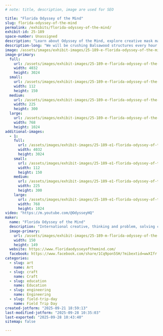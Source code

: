 ```yaml
---
# note: title, description, image are used for SEO

title: "Florida Odyssey of the Mind"
slug: florida-odyssey-of-the-mind
permalink: /exhibits/florida-odyssey-of-the-mind/
exhibit-id: 25-189
space-number: Unassigned
description: "Learn about Odyssey of the Mind, explore creative mask making, crush Balsawood structures."
description-long: "We will be crushing Balsawood structures every hour.  Come learn about Odyssey of the Mind, talk with problem captains, and explore the creative use of materials in mask making with a free make and take mask project."
image: /assets/images/exhibit-images/25-189-e-florida-odyssey-of-the-mind-img-4223-225x300.jpeg
image-primary: 
  full:
    url: /assets/images/exhibit-images/25-189-e-florida-odyssey-of-the-mind-img-4223-full.jpeg
    width: 4032
    height: 3024
  small:
    url: /assets/images/exhibit-images/25-189-e-florida-odyssey-of-the-mind-img-4223-112x150.jpeg
    width: 112
    height: 150
  medium:
    url: /assets/images/exhibit-images/25-189-e-florida-odyssey-of-the-mind-img-4223-225x300.jpeg
    width: 225
    height: 300
  large:
    url: /assets/images/exhibit-images/25-189-e-florida-odyssey-of-the-mind-img-4223-768x1024.jpeg
    width: 768
    height: 1024
additional-images: 
  - 1:
    full:
      url: /assets/images/exhibit-images/25-189-e1-florida-odyssey-of-the-mind-img-4228-full.jpeg
      width: 4032
      height: 3024
    small:
      url: /assets/images/exhibit-images/25-189-e1-florida-odyssey-of-the-mind-img-4228-112x150.jpeg
      width: 112
      height: 150
    medium:
      url: /assets/images/exhibit-images/25-189-e1-florida-odyssey-of-the-mind-img-4228-225x300.jpeg
      width: 225
      height: 300
    large:
      url: /assets/images/exhibit-images/25-189-e1-florida-odyssey-of-the-mind-img-4228-768x1024.jpeg
      width: 768
      height: 1024
video: "https://m.youtube.com/@OdysseyHQ"
maker: 
  name: "Florida Odyssey of the Mind"
  description: "International creative, thinking and problem, solving competitive organization for children kindergarten through college level."
  image-primary:
    url: /assets/images/exhibit-images/25-189-m-florida-odyssey-of-the-mind-img-1465-150x149.jpeg
    width: 150
    height: 149
  website: https://www.floridaodysseyofthemind.com/
  facebook: https://www.facebook.com/share/1Cq9pon5SH/?mibextid=wwXIfr
categories: 
  - slug: art
    name: Art
  - slug: craft
    name: Craft
  - slug: education
    name: Education
  - slug: engineering
    name: Engineering
  - slug: field-trip-day
    name: Field Trip Day
created-jotform: "2025-09-21 18:59:13"
last-modified-jotform: "2025-09-28 10:35:03"
last-exported: "2025-09-28 10:43:40"
sitemap: false

---
```

